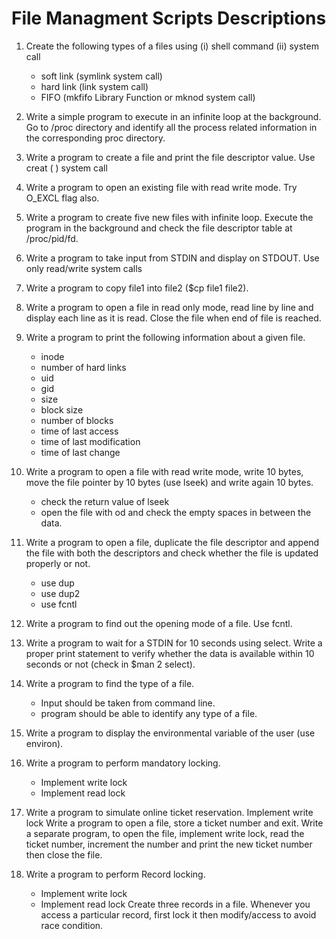 # File Managment Scripts Descriptions

1. Create the following types of a files using (i) shell command (ii) system call
	* soft link (symlink system call)
	* hard link (link system call)
	* FIFO (mkfifo Library Function or mknod system call)


2. Write a simple program to execute in an infinite loop at the background. Go to /proc directory and
identify all the process related information in the corresponding proc directory.

3. Write a program to create a file and print the file descriptor value. Use creat ( ) system call

4. Write a program to open an existing file with read write mode. Try O_EXCL flag also.



5.  Write a program to create five new files with infinite loop. Execute the program in the background
and check the file descriptor table at /proc/pid/fd.

6. Write a program to take input from STDIN and display on STDOUT. Use only read/write system calls

7. Write a program to copy file1 into file2 ($cp file1 file2).

8. Write a program to open a file in read only mode, read line by line and display each line as it is read.
Close the file when end of file is reached.

9. Write a program to print the following information about a given file.
	* inode
	* number of hard links
	* uid 
	* gid 
	* size
	* block size
	* number of blocks
	* time of last access
	* time of last modification
	* time of last change



10. Write a program to open a file with read write mode, write 10 bytes, move the file pointer by 10
bytes (use lseek) and write again 10 bytes.
	* check the return value of lseek
	* open the file with od and check the empty spaces in between the data.
	


11. Write a program to open a file, duplicate the file descriptor and append the file with both the
descriptors and check whether the file is updated properly or not.
	* use dup
	* use dup2
	* use fcntl


12. Write a program to find out the opening mode of a file. Use fcntl.
	
13. Write a program to wait for a STDIN for 10 seconds using select. Write a proper print statement to
verify whether the data is available within 10 seconds or not (check in $man 2 select).

14. Write a program to find the type of a file.
	* Input should be taken from command line.
	* program should be able to identify any type of a file.

15. Write a program to display the environmental variable of the user (use environ).

16. Write a program to perform mandatory locking.
	* Implement write lock
	* Implement read lock


17. Write a program to simulate online ticket reservation. Implement write lock
Write a program to open a file, store a ticket number and exit. Write a separate program, to
open the file, implement write lock, read the ticket number, increment the number and print
the new ticket number then close the file.

18. Write a program to perform Record locking.
	* Implement write lock
	* Implement read lock
Create three records in a file. Whenever you access a particular record, first lock it then modify/access
to avoid race condition.


